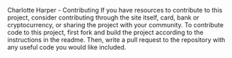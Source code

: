 Charlotte Harper - Contributing
If you have resources to contribute to this project, consider contributing through the site itself, card, bank or cryptocurrency, or sharing the project with your community.
To contribute code to this project, first fork and build the project according to the instructions in the readme. Then, write a pull request to the repository with any useful code you would like included.

